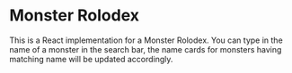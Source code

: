 # Monster Rolodex

This is a React implementation for a Monster Rolodex.
You can type in the name of a monster in the search bar, the name cards for monsters having matching name will be updated accordingly.
